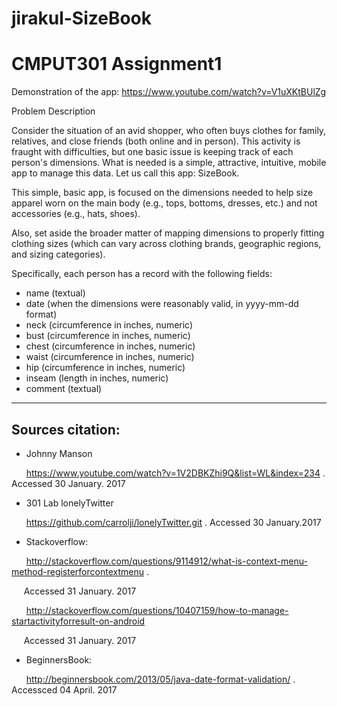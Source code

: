 # jirakul-SizeBook
# CMPUT301 Assignment1 

Demonstration of the app: https://www.youtube.com/watch?v=V1uXKtBUlZg

Problem Description

Consider the situation of an avid shopper, who often buys clothes for family, relatives, and close friends (both online and in person). This activity is fraught with difficulties, but one basic issue is keeping track of each person's dimensions. What is needed is a simple, attractive, intuitive, mobile app to manage this data. Let us call this app: SizeBook.

This simple, basic app, is focused on the dimensions needed to help size apparel worn on the main body (e.g., tops, bottoms, dresses, etc.) and not accessories (e.g., hats, shoes).

Also, set aside the broader matter of mapping dimensions to properly fitting clothing sizes (which can vary across clothing brands, geographic regions, and sizing categories).

Specifically, each person has a record with the following fields:

* name (textual)
* date (when the dimensions were reasonably valid, in yyyy-mm-dd format)
* neck (circumference in inches, numeric)
* bust (circumference in inches, numeric)
* chest (circumference in inches, numeric)
* waist (circumference in inches, numeric)
* hip (circumference in inches, numeric)
* inseam (length in inches, numeric)
* comment (textual)

***
## Sources citation:

* Johnny Manson

&nbsp;&nbsp;&nbsp;&nbsp;&nbsp;&nbsp;https://www.youtube.com/watch?v=1V2DBKZhi9Q&list=WL&index=234 . Accessed 30 January. 2017

* 301 Lab lonelyTwitter

&nbsp;&nbsp;&nbsp;&nbsp;&nbsp;&nbsp;https://github.com/carrolji/lonelyTwitter.git . Accessed 30 January.2017

* Stackoverflow:

&nbsp;&nbsp;&nbsp;&nbsp;&nbsp;&nbsp;http://stackoverflow.com/questions/9114912/what-is-context-menu-method-registerforcontextmenu . 

&nbsp;&nbsp;&nbsp;&nbsp;&nbsp;Accessed 31 January. 2017

&nbsp;&nbsp;&nbsp;&nbsp;&nbsp;&nbsp;http://stackoverflow.com/questions/10407159/how-to-manage-startactivityforresult-on-android

&nbsp;&nbsp;&nbsp;&nbsp;&nbsp;Accessed 31 January. 2017

* BeginnersBook:

&nbsp;&nbsp;&nbsp;&nbsp;&nbsp;&nbsp;http://beginnersbook.com/2013/05/java-date-format-validation/ . Accessced 04 April. 2017

